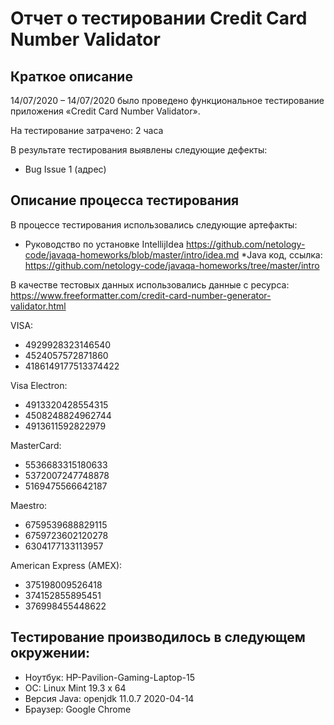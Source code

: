# Отчет о тестировании Credit Card Number Validator

## Краткое описание
14/07/2020 – 14/07/2020 было проведено функциональное тестирование приложения «Credit Card Number Validator».

На тестирование затрачено: 2 часа

В результате тестирования выявлены следующие дефекты:

* Bug Issue 1 (адрес)

## Описание процесса тестирования

В процессе тестирования использовались следующие артефакты:

* Руководство по установке IntellijIdea
https://github.com/netology-code/javaqa-homeworks/blob/master/intro/idea.md
*Java код, ссылка: 
https://github.com/netology-code/javaqa-homeworks/tree/master/intro 


В качестве тестовых данных использовались данные с ресурса:
https://www.freeformatter.com/credit-card-number-generator-validator.html 

VISA:
* 4929928323146540
* 4524057572871860
* 4186149177513374422

Visa Electron:
* 4913320428554315
* 4508248824962744
* 4913611592822979

MasterCard:
* 5536683315180633
* 5372007247748878
* 5169475566642187

Maestro:
* 6759539688829115
* 6759723602120278
* 6304177133113957

American Express (AMEX):
* 375198009526418
* 374152855895451
* 376998455448622

## Тестирование производилось в следующем окружении:

* Ноутбук: HP-Pavilion-Gaming-Laptop-15
* ОС: Linux Mint 19.3 x 64
* Версия Java: openjdk 11.0.7 2020-04-14
* Браузер: Google Chrome
